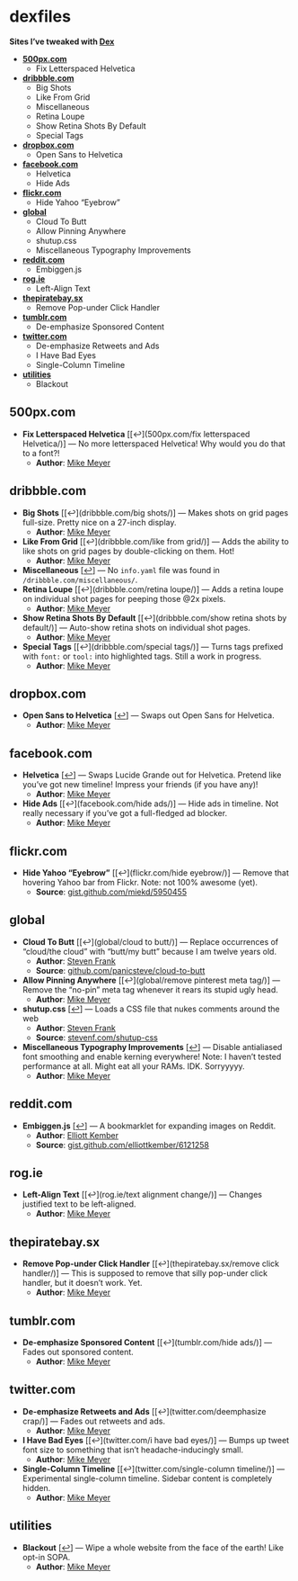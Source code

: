 # dexfiles

**Sites I’ve tweaked with [Dex](https://github.com/meyer/dex)**

- **[500px.com](#500pxcom)**
  - Fix Letterspaced Helvetica
- **[dribbble.com](#dribbblecom)**
  - Big Shots
  - Like From Grid
  - Miscellaneous
  - Retina Loupe
  - Show Retina Shots By Default
  - Special Tags
- **[dropbox.com](#dropboxcom)**
  - Open Sans to Helvetica
- **[facebook.com](#facebookcom)**
  - Helvetica
  - Hide Ads
- **[flickr.com](#flickrcom)**
  - Hide Yahoo “Eyebrow”
- **[global](#global)**
  - Cloud To Butt
  - Allow Pinning Anywhere
  - shutup.css
  - Miscellaneous Typography Improvements
- **[reddit.com](#redditcom)**
  - Embiggen.js
- **[rog.ie](#rogie)**
  - Left-Align Text
- **[thepiratebay.sx](#thepiratebaysx)**
  - Remove Pop-under Click Handler
- **[tumblr.com](#tumblrcom)**
  - De-emphasize Sponsored Content
- **[twitter.com](#twittercom)**
  - De-emphasize Retweets and Ads
  - I Have Bad Eyes
  - Single-Column Timeline
- **[utilities](#utilities)**
  - Blackout


## 500px.com

- **Fix Letterspaced Helvetica** [[↩](500px.com/fix letterspaced Helvetica/)] — No more letterspaced Helvetica! Why would you do that to a font?!
  - **Author**: [Mike Meyer](http://twitter.com/meyer)

## dribbble.com

- **Big Shots** [[↩](dribbble.com/big shots/)] — Makes shots on grid pages full-size. Pretty nice on a 27-inch display.
  - **Author**: [Mike Meyer](http://twitter.com/meyer)
- **Like From Grid** [[↩](dribbble.com/like from grid/)] — Adds the ability to like shots on grid pages by double-clicking on them. Hot!
  - **Author**: [Mike Meyer](http://twitter.com/meyer)
- **Miscellaneous** [[↩](dribbble.com/miscellaneous/)] — No `info.yaml` file was found in `/dribbble.com/miscellaneous/`.
- **Retina Loupe** [[↩](dribbble.com/retina loupe/)] — Adds a retina loupe on individual shot pages for peeping those @2x pixels.
  - **Author**: [Mike Meyer](http://twitter.com/meyer)
- **Show Retina Shots By Default** [[↩](dribbble.com/show retina shots by default/)] — Auto-show retina shots on individual shot pages.
  - **Author**: [Mike Meyer](http://twitter.com/meyer)
- **Special Tags** [[↩](dribbble.com/special tags/)] — Turns tags prefixed with `font:` or `tool:` into highlighted tags. Still a work in progress.
  - **Author**: [Mike Meyer](http://twitter.com/meyer)

## dropbox.com

- **Open Sans to Helvetica** [[↩](dropbox.com/helvetica/)] — Swaps out Open Sans for Helvetica.
  - **Author**: [Mike Meyer](http://twitter.com/meyer)

## facebook.com

- **Helvetica** [[↩](facebook.com/helvetica/)] — Swaps Lucide Grande out for Helvetica. Pretend like you’ve got new timeline! Impress your friends (if you have any)!
  - **Author**: [Mike Meyer](http://twitter.com/meyer)
- **Hide Ads** [[↩](facebook.com/hide ads/)] — Hide ads in timeline. Not really necessary if you’ve got a full-fledged ad blocker.
  - **Author**: [Mike Meyer](http://twitter.com/meyer)

## flickr.com

- **Hide Yahoo “Eyebrow”** [[↩](flickr.com/hide eyebrow/)] — Remove that hovering Yahoo bar from Flickr. Note: not 100% awesome (yet).
  - **Source**: [gist.github.com/miekd/5950455](https://gist.github.com/miekd/5950455)

## global

- **Cloud To Butt** [[↩](global/cloud to butt/)] — Replace occurrences of “cloud/the cloud” with “butt/my butt” because I am twelve years old.
  - **Author**: [Steven Frank](http://twitter.com/stevenf)
  - **Source**: [github.com/panicsteve/cloud-to-butt](https://github.com/panicsteve/cloud-to-butt)
- **Allow Pinning Anywhere** [[↩](global/remove pinterest meta tag/)] — Remove the “no-pin” meta tag whenever it rears its stupid ugly head.
  - **Author**: [Mike Meyer](http://twitter.com/meyer)
- **shutup.css** [[↩](global/shutup/)] — Loads a CSS file that nukes comments around the web
  - **Author**: [Steven Frank](http://twitter.com/stevenf)
  - **Source**: [stevenf.com/shutup-css](http://stevenf.com/shutup-css)
- **Miscellaneous Typography Improvements** [[↩](global/typography/)] — Disable antialiased font smoothing and enable kerning everywhere! Note: I haven’t tested performance at all. Might eat all your RAMs. IDK. Sorryyyyy.
  - **Author**: [Mike Meyer](http://twitter.com/meyer)

## reddit.com

- **Embiggen.js** [[↩](reddit.com/embiggen/)] — A bookmarklet for expanding images on Reddit.
  - **Author**: [Elliott Kember](http://twitter.com/elliottkember)
  - **Source**: [gist.github.com/elliottkember/6121258](https://gist.github.com/elliottkember/6121258)

## rog.ie

- **Left-Align Text** [[↩](rog.ie/text alignment change/)] — Changes justified text to be left-aligned.
  - **Author**: [Mike Meyer](http://twitter.com/meyer)

## thepiratebay.sx

- **Remove Pop-under Click Handler** [[↩](thepiratebay.sx/remove click handler/)] — This is supposed to remove that silly pop-under click handler, but it doesn’t work. Yet.
  - **Author**: [Mike Meyer](http://twitter.com/meyer)

## tumblr.com

- **De-emphasize Sponsored Content** [[↩](tumblr.com/hide ads/)] — Fades out sponsored content.
  - **Author**: [Mike Meyer](http://twitter.com/meyer)

## twitter.com

- **De-emphasize Retweets and Ads** [[↩](twitter.com/deemphasize crap/)] — Fades out retweets and ads.
  - **Author**: [Mike Meyer](http://twitter.com/meyer)
- **I Have Bad Eyes** [[↩](twitter.com/i have bad eyes/)] — Bumps up tweet font size to something that isn’t headache-inducingly small.
  - **Author**: [Mike Meyer](http://twitter.com/meyer)
- **Single-Column Timeline** [[↩](twitter.com/single-column timeline/)] — Experimental single-column timeline. Sidebar content is completely hidden.
  - **Author**: [Mike Meyer](http://twitter.com/meyer)

## utilities

- **Blackout** [[↩](utilities/blackout/)] — Wipe a whole website from the face of the earth! Like opt-in SOPA.
  - **Author**: [Mike Meyer](http://twitter.com/meyer)

